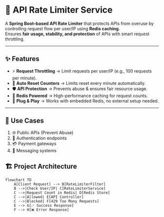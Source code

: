 # 🚦 API Rate Limiter Service

A **Spring Boot–based API Rate Limiter** that protects APIs from overuse by controlling request flow per user/IP using **Redis caching**.  
Ensures **fair usage, stability, and protection** of APIs with smart request throttling.  

---

## ✨ Features
- ⚡ **Request Throttling** → Limit requests per user/IP (e.g., 100 requests per minute).  
- 🔄 **Auto Reset Counters** → Limits reset every minute automatically.  
- 🛡 **API Protection** → Prevents abuse & ensures fair resource usage.  
- 📡 **Redis Powered** → High-performance caching for request counts.  
- 🧩 **Plug & Play** → Works with embedded Redis, no external setup needed.  

---
## 📌 Use Cases

 1. 🌐 Public APIs (Prevent Abuse)
 2. 🔑 Authentication endpoints
 3. 💳 Payment gateways
 4. 💬 Messaging systems

## 🏗 Project Architecture

```mermaid
flowchart TD
    A[Client Request] --> B[RateLimiterFilter]
    B -->|Check User/IP| C[RateLimiterService]
    C -->|Request Count in Redis| D[Redis Store]
    C -->|Allowed| E[API Controller]
    C -->|Blocked| F[429 Too Many Requests]
    E --> G[✅ Success Response]
    F --> H[❌ Error Response]


